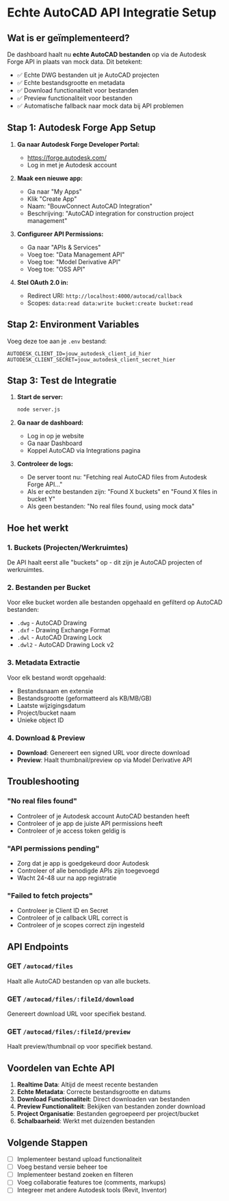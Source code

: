 # Echte AutoCAD API Integratie Setup

## Wat is er geïmplementeerd?

De dashboard haalt nu **echte AutoCAD bestanden** op via de Autodesk Forge API in plaats van mock data. Dit betekent:

- ✅ Echte DWG bestanden uit je AutoCAD projecten
- ✅ Echte bestandsgrootte en metadata
- ✅ Download functionaliteit voor bestanden
- ✅ Preview functionaliteit voor bestanden
- ✅ Automatische fallback naar mock data bij API problemen

## Stap 1: Autodesk Forge App Setup

1. **Ga naar Autodesk Forge Developer Portal:**
   - https://forge.autodesk.com/
   - Log in met je Autodesk account

2. **Maak een nieuwe app:**
   - Ga naar "My Apps"
   - Klik "Create App"
   - Naam: "BouwConnect AutoCAD Integration"
   - Beschrijving: "AutoCAD integration for construction project management"

3. **Configureer API Permissions:**
   - Ga naar "APIs & Services"
   - Voeg toe: "Data Management API"
   - Voeg toe: "Model Derivative API"
   - Voeg toe: "OSS API"

4. **Stel OAuth 2.0 in:**
   - Redirect URI: `http://localhost:4000/autocad/callback`
   - Scopes: `data:read data:write bucket:create bucket:read`

## Stap 2: Environment Variables

Voeg deze toe aan je `.env` bestand:

```env
AUTODESK_CLIENT_ID=jouw_autodesk_client_id_hier
AUTODESK_CLIENT_SECRET=jouw_autodesk_client_secret_hier
```

## Stap 3: Test de Integratie

1. **Start de server:**
   ```bash
   node server.js
   ```

2. **Ga naar de dashboard:**
   - Log in op je website
   - Ga naar Dashboard
   - Koppel AutoCAD via Integrations pagina

3. **Controleer de logs:**
   - De server toont nu: "Fetching real AutoCAD files from Autodesk Forge API..."
   - Als er echte bestanden zijn: "Found X buckets" en "Found X files in bucket Y"
   - Als geen bestanden: "No real files found, using mock data"

## Hoe het werkt

### 1. Buckets (Projecten/Werkruimtes)
De API haalt eerst alle "buckets" op - dit zijn je AutoCAD projecten of werkruimtes.

### 2. Bestanden per Bucket
Voor elke bucket worden alle bestanden opgehaald en gefilterd op AutoCAD bestanden:
- `.dwg` - AutoCAD Drawing
- `.dxf` - Drawing Exchange Format
- `.dwl` - AutoCAD Drawing Lock
- `.dwl2` - AutoCAD Drawing Lock v2

### 3. Metadata Extractie
Voor elk bestand wordt opgehaald:
- Bestandsnaam en extensie
- Bestandsgrootte (geformatteerd als KB/MB/GB)
- Laatste wijzigingsdatum
- Project/bucket naam
- Unieke object ID

### 4. Download & Preview
- **Download**: Genereert een signed URL voor directe download
- **Preview**: Haalt thumbnail/preview op via Model Derivative API

## Troubleshooting

### "No real files found"
- Controleer of je Autodesk account AutoCAD bestanden heeft
- Controleer of je app de juiste API permissions heeft
- Controleer of je access token geldig is

### "API permissions pending"
- Zorg dat je app is goedgekeurd door Autodesk
- Controleer of alle benodigde APIs zijn toegevoegd
- Wacht 24-48 uur na app registratie

### "Failed to fetch projects"
- Controleer je Client ID en Secret
- Controleer of je callback URL correct is
- Controleer of je scopes correct zijn ingesteld

## API Endpoints

### GET `/autocad/files`
Haalt alle AutoCAD bestanden op van alle buckets.

### GET `/autocad/files/:fileId/download`
Genereert download URL voor specifiek bestand.

### GET `/autocad/files/:fileId/preview`
Haalt preview/thumbnail op voor specifiek bestand.

## Voordelen van Echte API

1. **Realtime Data**: Altijd de meest recente bestanden
2. **Echte Metadata**: Correcte bestandsgrootte en datums
3. **Download Functionaliteit**: Direct downloaden van bestanden
4. **Preview Functionaliteit**: Bekijken van bestanden zonder download
5. **Project Organisatie**: Bestanden gegroepeerd per project/bucket
6. **Schalbaarheid**: Werkt met duizenden bestanden

## Volgende Stappen

- [ ] Implementeer bestand upload functionaliteit
- [ ] Voeg bestand versie beheer toe
- [ ] Implementeer bestand zoeken en filteren
- [ ] Voeg collaboratie features toe (comments, markups)
- [ ] Integreer met andere Autodesk tools (Revit, Inventor) 